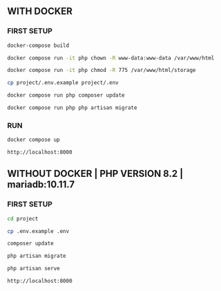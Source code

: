 ## WITH DOCKER
### FIRST SETUP
```bash 
docker-compose build
```
```bash
docker compose run -it php chown -R www-data:www-data /var/www/html
```
```bash
docker compose run -it php chmod -R 775 /var/www/html/storage
```
```bash
cp project/.env.example project/.env
```
```bash
docker compose run php composer update
```
```bash
docker compose run php php artisan migrate
```
### RUN
```bash
docker compose up
```
```bash
http://localhost:8000
```
## WITHOUT DOCKER | PHP VERSION 8.2 | mariadb:10.11.7
### FIRST SETUP
```bash
cd project
```
```bash
cp .env.example .env
```
```bash
composer update
```
```bash
php artisan migrate
```
```bash
php artisan serve
```
```bash
http://localhost:8000
```
